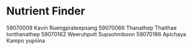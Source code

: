 # Nutrient Finder

59070009 Kavin Ruengprateepsang
59070066 Thanathep Thaithae tonthanathep
59070162 Weeruhputt Supsohmboon
59070186 Apichaya Kampo yupiiina
